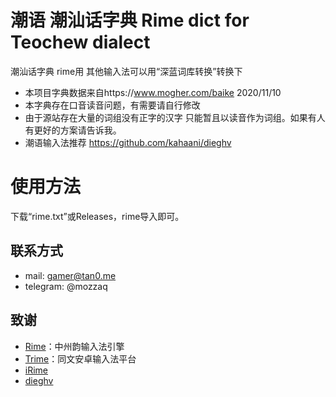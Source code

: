 # 潮语 潮汕话字典 Rime dict for Teochew dialect
潮汕话字典 rime用 其他输入法可以用“深蓝词库转换”转换下
- 本项目字典数据来自https://www.mogher.com/baike 2020/11/10
- 本字典存在口音读音问题，有需要请自行修改
- 由于源站存在大量的词组没有正字的汉字 只能暂且以读音作为词组。如果有人有更好的方案请告诉我。
- 潮语输入法推荐 https://github.com/kahaani/dieghv
# 使用方法
下载“rime.txt”或Releases，rime导入即可。

## 联系方式
- mail: gamer@tan0.me
- telegram: @mozzaq

## 致谢

- [Rime](https://rime.im)：中州韵输入法引擎
- [Trime](https://github.com/osfans/trime)：同文安卓输入法平台
- [iRime](https://github.com/jimmy54/iRime)
- [dieghv](https://github.com/kahaani/dieghv)
